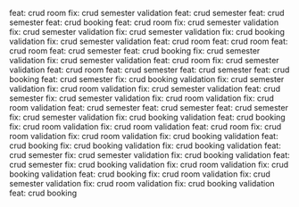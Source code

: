 feat: crud room
fix: crud semester validation
feat: crud semester
feat: crud semester
feat: crud booking
feat: crud room
fix: crud semester validation
fix: crud semester validation
fix: crud semester validation
fix: crud booking validation
fix: crud semester validation
feat: crud room
feat: crud room
feat: crud room
feat: crud semester
feat: crud booking
fix: crud semester validation
fix: crud semester validation
feat: crud room
fix: crud semester validation
feat: crud room
feat: crud semester
feat: crud semester
feat: crud booking
feat: crud semester
fix: crud booking validation
fix: crud semester validation
fix: crud room validation
fix: crud semester validation
feat: crud semester
fix: crud semester validation
fix: crud room validation
fix: crud room validation
feat: crud semester
feat: crud semester
feat: crud semester
fix: crud semester validation
fix: crud booking validation
feat: crud booking
fix: crud room validation
fix: crud room validation
feat: crud room
fix: crud room validation
fix: crud room validation
fix: crud booking validation
feat: crud booking
fix: crud booking validation
fix: crud booking validation
feat: crud semester
fix: crud semester validation
fix: crud booking validation
feat: crud semester
fix: crud booking validation
fix: crud room validation
fix: crud booking validation
feat: crud booking
fix: crud room validation
fix: crud semester validation
fix: crud room validation
fix: crud booking validation
feat: crud booking
